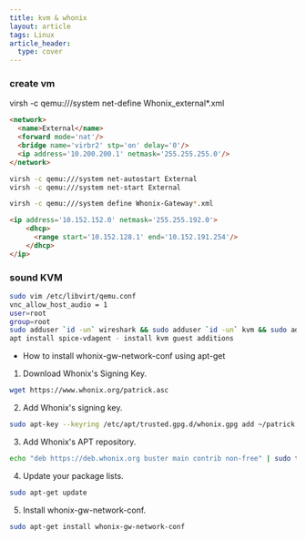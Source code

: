 ```yaml
---
title: kvm & whonix
layout: article
tags: Linux
article_header:
  type: cover
---
```


### create vm
virsh -c qemu:///system net-define Whonix_external*.xml

```html
<network>
  <name>External</name>
  <forward mode='nat'/>
  <bridge name='virbr2' stp='on' delay='0'/>
  <ip address='10.200.200.1' netmask='255.255.255.0'/>
</network>
```

```sh
virsh -c qemu:///system net-autostart External
virsh -c qemu:///system net-start External

virsh -c qemu:///system define Whonix-Gateway*.xml
```

```html
<ip address='10.152.152.0' netmask='255.255.192.0'>
    <dhcp>
      <range start='10.152.128.1' end='10.152.191.254'/>
    </dhcp>
</ip>
```

### sound KVM

```sh
sudo vim /etc/libvirt/qemu.conf
vnc_allow_host_audio = 1
user=root
group=root
sudo adduser `id -un` wireshark && sudo adduser `id -un` kvm && sudo adduser `id -un` libvirt && sudo adduser `id -un` libvirt-qemu && sudo adduser `id -un` libvirt-dnsmasq
apt install spice-vdagent - install kvm guest additions
```

- How to install whonix-gw-network-conf using apt-get

1. Download Whonix's Signing Key.

```sh
wget https://www.whonix.org/patrick.asc
```

2. Add Whonix's signing key.

```sh
sudo apt-key --keyring /etc/apt/trusted.gpg.d/whonix.gpg add ~/patrick.asc
```

3. Add Whonix's APT repository.

```sh
echo "deb https://deb.whonix.org buster main contrib non-free" | sudo tee /etc/apt/sources.list.d/whonix.list
```

4. Update your package lists.

```sh
sudo apt-get update
```

5. Install whonix-gw-network-conf.

```sh
sudo apt-get install whonix-gw-network-conf
```
